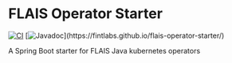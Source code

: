 # FLAIS Operator Starter
[![CI](https://github.com/FINTLabs/flais-operator-starter/actions/workflows/ci.yaml/badge.svg)](https://github.com/FINTLabs/flais-operator-starter/actions/workflows/ci.yaml)
[![Javadoc](https://img.shields.io/badge/Javadoc-latest-brightgreen.svg?)](https://fintlabs.github.io/flais-operator-starter/)

A Spring Boot starter for FLAIS Java kubernetes operators

